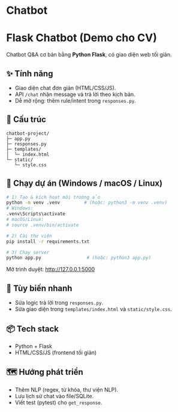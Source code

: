 # Chatbot

# Flask Chatbot (Demo cho CV)

Chatbot Q&A cơ bản bằng **Python Flask**, có giao diện web tối giản.

## ✨ Tính năng
- Giao diện chat đơn giản (HTML/CSS/JS).
- API `/chat` nhận message và trả lời theo kịch bản.
- Dễ mở rộng: thêm rule/intent trong `responses.py`.

## 🧱 Cấu trúc
```
chatbot-project/
├─ app.py
├─ responses.py
├─ templates/
│  └─ index.html
└─ static/
   └─ style.css
```

## 🚀 Chạy dự án (Windows / macOS / Linux)
```bash
# 1) Tạo & kích hoạt môi trường ảo
python -m venv .venv         # (hoặc: python3 -m venv .venv)
# Windows:
.venv\Scripts\activate
# macOS/Linux:
# source .venv/bin/activate

# 2) Cài thư viện
pip install -r requirements.txt

# 3) Chạy server
python app.py                 # (hoặc: python3 app.py)
```

Mở trình duyệt: http://127.0.0.1:5000

## 🧩 Tùy biến nhanh
- Sửa logic trả lời trong `responses.py`.
- Sửa giao diện trong `templates/index.html` và `static/style.css`.

## 📦 Tech stack
- Python + Flask
- HTML/CSS/JS (frontend tối giản)

## 🗺 Hướng phát triển
- Thêm NLP (regex, từ khóa, thư viện NLP).
- Lưu lịch sử chat vào file/SQLite.
- Viết test (pytest) cho `get_response`.
```
